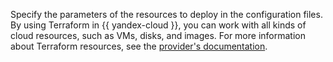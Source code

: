 Specify the parameters of the resources to deploy in the configuration files. By using Terraform in {{ yandex-cloud }}, you can work with all kinds of cloud resources, such as VMs, disks, and images. For more information about Terraform resources, see the [provider's documentation](https://www.terraform.io/docs/providers/yandex/index.html).

